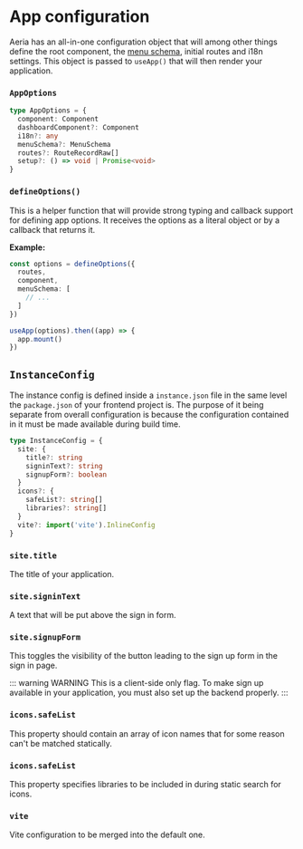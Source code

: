 # App configuration

Aeria has an all-in-one configuration object that will among other things define the root component, the [menu schema](/aeria-ui/menu-schema), initial routes and i18n settings. This object is passed to `useApp()` that will then render your application.

### `AppOptions`

```typescript
type AppOptions = {
  component: Component
  dashboardComponent?: Component
  i18n?: any
  menuSchema?: MenuSchema
  routes?: RouteRecordRaw[]
  setup?: () => void | Promise<void>
}
```

### `defineOptions()`

This is a helper function that will provide strong typing and callback support for defining app options. It receives the options as a literal object or by a callback that returns it.

**Example:**

```typescript
const options = defineOptions({
  routes,
  component,
  menuSchema: [
    // ...
  ]
})

useApp(options).then((app) => {
  app.mount()
})
```

## `InstanceConfig`

The instance config is defined inside a `instance.json` file in the same level the `package.json` of your frontend project is. The purpose of it being separate from overall configuration is because the configuration contained in it must be made available during build time.

```typescript
type InstanceConfig = {
  site: {
    title?: string
    signinText?: string
    signupForm?: boolean
  }
  icons?: {
    safeList?: string[]
    libraries?: string[]
  }
  vite?: import('vite').InlineConfig
}
```

### `site.title` <Badge type="tip" text="string?" />

The title of your application.

### `site.signinText` <Badge type="tip" text="string?" />

A text that will be put above the sign in form.

### `site.signupForm` <Badge type="tip" text="boolean?" />

This toggles the visibility of the button leading to the sign up form in the
sign in page.

::: warning WARNING
This is a client-side only flag. To make sign up available in your application,
you must also set up the backend properly.
:::

### `icons.safeList` <Badge type="tip" text="string[]?" />

This property should contain an array of icon names that for some reason can't be matched statically.

### `icons.safeList` <Badge type="tip" text="string[]?" />

This property specifies libraries to be included in during static search for icons.

### `vite` <Badge type="tip" text="import('vite').InlineConfig?" />

Vite configuration to be merged into the default one.

